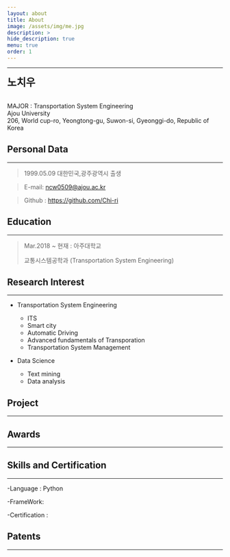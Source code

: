 ```yaml
---
layout: about
title: About
image: /assets/img/me.jpg
description: >
hide_description: true
menu: true
order: 1
---
```

<hr>
<right>
<span style=
"font-size:170%;
font-weight:bold">
노치우
</span>
</right>


<br><right>MAJOR : Transportation System Engineering
<br>Ajou University
<br>206, World cup-ro, Yeongtong-gu, Suwon-si, Gyeonggi-do, Republic of Korea</right>



## Personal Data
---
> 1999.05.09 대한민국,광주광역시 출생

> E-mail: ncw0509@ajou.ac.kr

> Github : <a href="https://github.com/Chi-ri">https://github.com/Chi-ri</a>


## Education
---
> Mar.2018 ~ 현재 : 아주대학교
>
> 교통시스템공학과 (Transportation System Engineering)


## Research Interest
---

* Transportation System Engineering
    + ITS
    + Smart city
    + Automatic Driving
    + Advanced fundamentals of Transporation
    + Transportation System Management

* Data Science
    + Text mining
    + Data analysis

## Project
---


## Awards
---


## Skills and Certification
---
-Language : Python

-FrameWork: 

-Certification : 

## Patents
---
